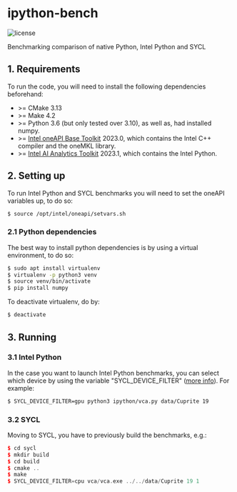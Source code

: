 # ipython-bench
<img alt="license" src="https://img.shields.io/github/license/mashape/apistatus.svg"/>

Benchmarking comparison of native Python, Intel Python and SYCL

## 1. Requirements
To run the code, you will need to install the following dependencies beforehand:

- \>= CMake 3.13
- \>= Make 4.2
- \>= Python 3.6 (but only tested over 3.10), as well as, had installed numpy.
- \>= [Intel oneAPI Base Toolkit](https://www.intel.com/content/www/us/en/developer/tools/oneapi/base-toolkit-download.html) 2023.0, which contains the Intel C++ compiler and the oneMKL library.
- \>= [Intel AI Analytics Toolkit](https://www.intel.com/content/www/us/en/developer/tools/oneapi/ai-analytics-toolkit-download.html) 2023.1, which contains the Intel Python.

## 2. Setting up
To run Intel Python and SYCL benchmarks you will need to set the oneAPI variables up, to do so:

```bash
$ source /opt/intel/oneapi/setvars.sh
```
### 2.1 Python dependencies
The best way to install python dependencies is by using a virtual environment, to do so:

```bash
$ sudo apt install virtualenv
$ virtualenv -p python3 venv
$ source venv/bin/activate
$ pip install numpy
```

To deactivate virtualenv, do by:

```bash
$ deactivate
```

## 3. Running
### 3.1 Intel Python
In the case you want to launch Intel Python benchmarks, you can select which device by using the variable "SYCL_DEVICE_FILTER" ([more info](https://intel.github.io/llvm-docs/EnvironmentVariables.html#sycl_device_filter)). For example:

```bash
$ SYCL_DEVICE_FILTER=gpu python3 ipython/vca.py data/Cuprite 19
```

### 3.2 SYCL
Moving to SYCL, you have to previously build the benchmarks, e.g.:

```c++
$ cd sycl
$ mkdir build
$ cd build
$ cmake ..
$ make
$ SYCL_DEVICE_FILTER=cpu vca/vca.exe ../../data/Cuprite 19 1
```